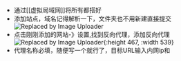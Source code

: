 - 通过[[虚拟局域网]]将所有都搭好
- 添加站点，域名记得解析一下，文件夹也不用新建直接提交
  ![Replaced by Image Uploader](https://s2.loli.net/2023/04/19/aBudGpM4vb7x1PR.png)
- 点击刚刚添加的网站-》设置,找到反向代理，添加反向代理
  ![Replaced by Image Uploader](https://s2.loli.net/2023/04/19/BvfusHlgWCQj2YR.png){:height 467, :width 539}
- 代理名称必填，随便写一个就行了，目标URL输入内网ip和